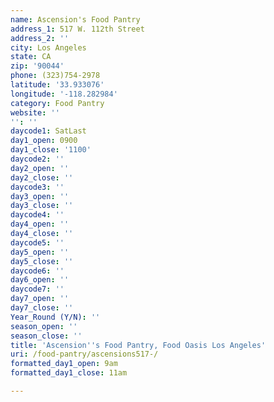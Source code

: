 ```yaml
---
name: Ascension's Food Pantry
address_1: 517 W. 112th Street
address_2: ''
city: Los Angeles
state: CA
zip: '90044'
phone: (323)754-2978
latitude: '33.933076'
longitude: '-118.282984'
category: Food Pantry
website: ''
'': ''
daycode1: SatLast
day1_open: 0900
day1_close: '1100'
daycode2: ''
day2_open: ''
day2_close: ''
daycode3: ''
day3_open: ''
day3_close: ''
daycode4: ''
day4_open: ''
day4_close: ''
daycode5: ''
day5_open: ''
day5_close: ''
daycode6: ''
day6_open: ''
daycode7: ''
day7_open: ''
day7_close: ''
Year_Round (Y/N): ''
season_open: ''
season_close: ''
title: 'Ascension''s Food Pantry, Food Oasis Los Angeles'
uri: /food-pantry/ascensions517-/
formatted_day1_open: 9am
formatted_day1_close: 11am

---
```

